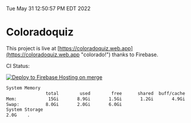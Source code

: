 Tue May 31 12:50:57 PM EDT 2022

# Coloradoquiz


This project is live at [https://coloradoquiz.web.app](https://coloradoquiz.web.app "colorado!") thanks to Firebase.

CI Status: 

[![Deploy to Firebase Hosting on merge](https://github.com/teamkushal/coloradoquiz/actions/workflows/firebase-hosting-merge.yml/badge.svg)](https://github.com/teamkushal/coloradoquiz/actions/workflows/firebase-hosting-merge.yml)

```bash
System Memory
               total        used        free      shared  buff/cache   available
Mem:            15Gi       8.9Gi       1.5Gi       1.2Gi       4.9Gi       4.8Gi
Swap:          8.0Gi       2.0Gi       6.0Gi
System Storage
2.0G	.
```
```bash

